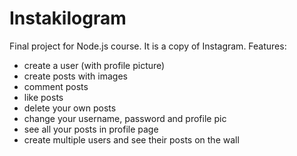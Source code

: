 # Instakilogram

Final project for Node.js course. It is a copy of Instagram. 
Features: 
- create a user (with profile picture)
- create posts with images
- comment posts
- like posts
- delete your own posts
- change your username, password and profile pic
- see all your posts in profile page
- create multiple users and see their posts on the wall
